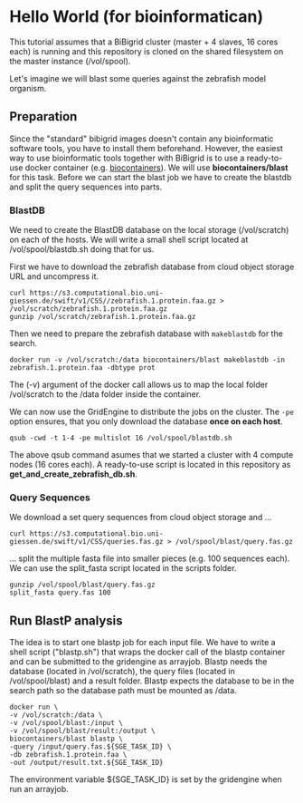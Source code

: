 # Hello World (for bioinformatican)
This tutorial assumes that a BiBigrid cluster (master + 4 slaves, 16 cores each) is running and this repository is cloned on the shared filesystem on the master instance (/vol/spool).

Let's imagine we will blast some queries against the zebrafish model organism. 

## Preparation 

Since the "standard" bibigrid images doesn't contain any bioinformatic software tools, you have to install them beforehand.  However, the easiest way to use bioinformatic tools together with BiBigrid is to use a ready-to-use  docker container (e.g. [biocontainers](http://biocontainers.pro)). We will use **biocontainers/blast** for this task. Before we can start the blast job we have to create the blastdb and split the query sequences into parts. 

### BlastDB
We need to create the BlastDB database on the local storage (/vol/scratch) on each of the hosts. We will write a small shell script located at /vol/spool/blastdb.sh doing that for us.

First we have to download the zebrafish database from cloud object storage URL and uncompress it.
 
	
	curl https://s3.computational.bio.uni-giessen.de/swift/v1/CSS//zebrafish.1.protein.faa.gz > /vol/scratch/zebrafish.1.protein.faa.gz
	gunzip /vol/scratch/zebrafish.1.protein.faa.gz
	
Then we need to prepare the zebrafish database with `makeblastdb` for the search.

	docker run -v /vol/scratch:/data biocontainers/blast makeblastdb -in zebrafish.1.protein.faa -dbtype prot

The (-v) argument of the docker call allows us to map the local folder /vol/scratch to the /data folder inside the container.

	   
We can now use the GridEngine to distribute the jobs on the
cluster. The `-pe` option ensures, that you only download the 
database **once on each host**.

   
	qsub -cwd -t 1-4 -pe multislot 16 /vol/spool/blastdb.sh
	
The above qsub command asumes that we started a cluster with 4 compute nodes (16 cores each). A ready-to-use script is located in this repository as **get\_and\_create\_zebrafish\_db.sh**.
   
### Query Sequences

We download a set query sequences from cloud object storage and ...

	curl https://s3.computational.bio.uni-giessen.de/swift/v1/CSS/queries.fas.gz > /vol/spool/blast/query.fas.gz
	
... split the multiple fasta file into smaller pieces (e.g. 100 sequences each). We can use the split_fasta script located in the scripts folder.

	gunzip /vol/spool/blast/query.fas.gz
	split_fasta query.fas 100
	
## Run BlastP analysis
The idea is to start one blastp job for each input file. We have to write a shell script ("blastp.sh") that wraps the docker call of the blastp container and can be submitted to the gridengine as arrayjob. Blastp needs the database (located in /vol/scratch), the query files (located in /vol/spool/blast) and a result folder. Blastp expects the database to be in the search path so the database path must be mounted as /data. 

	docker run \
	-v /vol/scratch:/data \
	-v /vol/spool/blast:/input \
	-v /vol/spool/blast/result:/output \
	biocontainers/blast blastp \
	-query /input/query.fas.${SGE_TASK_ID} \
	-db zebrafish.1.protein.faa \
	-out /output/result.txt.${SGE_TASK_ID}
	
The environment variable ${SGE\_TASK\_ID} is set by the gridengine when run an arrayjob.



